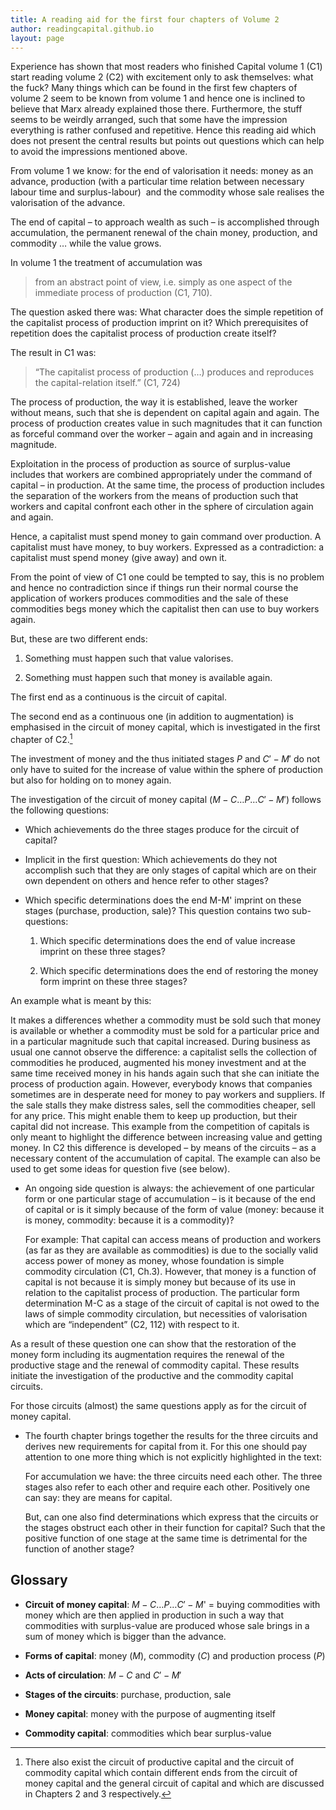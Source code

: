 ```yaml
---
title: A reading aid for the first four chapters of Volume 2
author: readingcapital.github.io
layout: page
---
```


Experience has shown that most readers who finished Capital volume 1 (C1) start
reading volume 2 (C2) with excitement only to ask themselves: what the fuck?
Many things which can be found in the first few chapters of volume 2 seem to be
known from volume 1 and hence one is inclined to believe that Marx already
explained those there. Furthermore, the stuff seems to be weirdly arranged, such
that some have the impression everything is rather confused and
repetitive. Hence this reading aid which does not present the central results
but points out questions which can help to avoid the impressions mentioned
above.

From volume 1 we know: for the end of valorisation it needs: money as an
advance, production (with a particular time relation between necessary labour
time and surplus-labour)  and the commodity whose sale realises the valorisation
of the advance.

The end of capital – to approach wealth as such – is accomplished through
accumulation, the permanent renewal of the chain money, production, and
commodity … while the value grows.

In volume 1 the treatment of accumulation was

> from an abstract point of view, i.e. simply as one aspect of the immediate
> process of production (C1, 710).

The question asked there was: What character does the simple repetition of the
capitalist process of production imprint on it?  Which prerequisites of
repetition does the capitalist process of production create itself?

The result in C1 was:

> “The capitalist process of production (…) produces and reproduces the
> capital-relation itself.” (C1, 724)

The process of production, the way it is established, leave the worker without
means, such that she is dependent on capital again and again. The process of
production creates value in such magnitudes that it can function as forceful
command over the worker – again and again and in increasing magnitude.

Exploitation in the process of production as source of surplus-value includes
that workers are combined appropriately under the command of capital – in
production. At the same time, the process of production includes the separation
of the workers from the means of production such that workers and capital
confront each other in the sphere of circulation again and again.

Hence, a capitalist must spend money to gain command over production. A
capitalist must have money, to buy workers. Expressed as a contradiction: a
capitalist must spend money (give away) and own it.

From the point of view of C1 one could be tempted to say, this is no problem and
hence no contradiction since if things run their normal course the application
of workers produces commodities and the sale of these commodities begs money
which the capitalist then can use to buy workers again.

But, these are two different ends:

1.  Something must happen such that value valorises.

2.  Something must happen such that money is available again.

The first end as a continuous is the circuit of capital.

The second end as a continuous one (in addition to augmentation) is emphasised
in the circuit of money capital, which is investigated in the first chapter of
C2.[^1]

The investment of money and the thus initiated stages $P$ and $C'-M'$ do not
only have to suited for the increase of value within the sphere of production
but also for holding on to money again.

The investigation of the circuit of money capital ($M-C…P…C'-M'$) follows the
following questions:

-   Which achievements do the three stages produce for the circuit of capital?

-   Implicit in the first question: Which achievements do they not accomplish
    such that they are only stages of capital which are on their own dependent
    on others and hence refer to other stages?

-   Which specific determinations does the end M-M' imprint on these stages
    (purchase, production, sale)? This question contains two sub-questions:

    1.  Which specific determinations does the end of value increase imprint on
        these three stages?

    2.  Which specific determinations does the end of restoring the money form
        imprint on these three stages?

An example what is meant by this:

It makes a differences whether a commodity must be sold such that money is
available or whether a commodity must be sold for a particular price and in a
particular magnitude such that capital increased. During business as usual one
cannot observe the difference: a capitalist sells the collection of commodities
he produced, augmented his money investment and at the same time received money
in his hands again such that she can initiate the process of production
again. However, everybody knows that companies sometimes are in desperate need
for money to pay workers and suppliers. If the sale stalls they make distress
sales, sell the commodities cheaper, sell for any price. This might enable them
to keep up production, but their capital did not increase.  This example from
the competition of capitals is only meant to highlight the difference between
increasing value and getting money. In C2 this difference is developed – by
means of the circuits – as a necessary content of the accumulation of
capital. The example can also be used to get some ideas for question five (see
below).

-   An ongoing side question is always: the achievement of one particular form
    or one particular stage of accumulation – is it because of the end of
    capital or is it simply because of the form of value (money: because it is
    money, commodity: because it is a commodity)?

    For example: That capital can access means of production and workers (as far
    as they are available as commodities) is due to the socially valid access
    power of money as money, whose foundation is simple commodity circulation
    (C1, Ch.3). However, that money is a function of capital is not because it
    is simply money but because of its use in relation to the capitalist process
    of production. The particular form determination M-C as a stage of the
    circuit of capital is not owed to the laws of simple commodity circulation,
    but necessities of valorisation which are “independent” (C2, 112) with
    respect to it.

As a result of these question one can show that the restoration of the money
form including its augmentation requires the renewal of the productive stage and
the renewal of commodity capital. These results initiate the investigation of
the productive and the commodity capital circuits.

For those circuits (almost) the same questions apply as for the circuit of money
capital.

-   The fourth chapter brings together the results for the three circuits and
    derives new requirements for capital from it. For this one should pay
    attention to one more thing which is not explicitly highlighted in the text:

    For accumulation we have: the three circuits need each other. The three
    stages also refer to each other and require each other.  Positively one can
    say: they are means for capital.

    But, can one also find determinations which express that the circuits or the
    stages obstruct each other in their function for capital? Such that the
    positive function of one stage at the same time is detrimental for the
    function of another stage?


Glossary
--------

 - **Circuit of money capital**: $M-C…P…C'-M$' = buying commodities with money
   which are then applied in production in such a way that commodities with
   surplus-value are produced whose sale brings in a sum of money which is
   bigger than the advance.

 - **Forms of capital**: money ($M$), commodity ($C$) and production process ($P$)

 - **Acts of circulation**: $M-C$ and $C'-M'$

 - **Stages of the circuits**: purchase, production, sale

 - **Money capital**: money with the purpose of augmenting itself

 - **Commodity capital**: commodities which bear surplus-value

[^1]: There also exist the circuit of productive capital and the circuit of
      commodity capital which contain different ends from the circuit of money
      capital and the general circuit of capital and which are discussed in
      Chapters 2 and 3 respectively.

